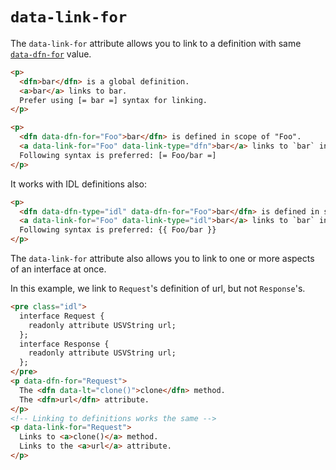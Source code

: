 # `data-link-for`

The `data-link-for` attribute allows you to link to a definition with same [`data-dfn-for`](data-dfn-for) value.

```html "example": "A comparison of linking global and scoped definitions"
<p>
  <dfn>bar</dfn> is a global definition.
  <a>bar</a> links to bar.
  Prefer using [= bar =] syntax for linking.
</p>

<p>
  <dfn data-dfn-for="Foo">bar</dfn> is defined in scope of "Foo".
  <a data-link-for="Foo" data-link-type="dfn">bar</a> links to `bar` in scope of `Foo`.
  Following syntax is preferred: [= Foo/bar =]
</p>
```

It works with IDL definitions also:

```html "example": "Linking scoped IDL definitions."
<p>
  <dfn data-dfn-type="idl" data-dfn-for="Foo">bar</dfn> is defined in scope of "Foo".
  <a data-link-for="Foo" data-link-type="idl">bar</a> links to `bar` in scope of `Foo`.
  Following syntax is preferred: {{ Foo/bar }}
</p>
```

The `data-link-for` attribute also allows you to link to one or more aspects of an interface at once.

In this example, we link to `Request`'s definition of url, but not `Response`'s.

```html "example": "Using data-link-for to link under given scope."
<pre class="idl">
  interface Request {
    readonly attribute USVString url;
  };
  interface Response {
    readonly attribute USVString url;
  };
</pre>
<p data-dfn-for="Request">
  The <dfn data-lt="clone()">clone</dfn> method.
  The <dfn>url</dfn> attribute.
</p>
<!-- Linking to definitions works the same -->
<p data-link-for="Request">
  Links to <a>clone()</a> method.
  Links to the <a>url</a> attribute.
</p>
```
